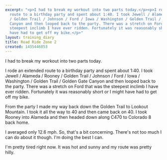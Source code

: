 ```yaml
---
excerpt: "<p>I had to break my workout into two parts today.</p><p>I rode an extended
  route to a birthday party and spent about 1:40. I took Jewell / Alameda / Rooney
  / Golden Trail / Johnson / Ford / Iowa / Washington / Golden Trail / Golden Gate
  Canyon and then looped back to the party. There was a stretch on Ford that was the
  steepest inclimb I have ever ridden. Fortunately it was reasonably short or I might
  have had to get off my bike.</p>"
layout: training_diary
title: Road Ride Zone 2
created: 1435446853
---
```

<p>I had to break my workout into two parts today.</p><p>I rode an extended route to a birthday party and spent about 1:40. I took Jewell / Alameda / Rooney / Golden Trail / Johnson / Ford / Iowa / Washington / Golden Trail / Golden Gate Canyon and then looped back to the party. There was a stretch on Ford that was the steepest inclimb I have ever ridden. Fortunately it was reasonably short or I might have had to get off my bike.</p><p>From the party I made my way back down the Golden Trail to Lookout Mountain. I took it all the way to 40 and then came back on 40. I took Rooney into Alameda and then headed down along C470 to Colorado 8 back home.</p><p>I averaged only 12.6 mph. So, that's a bit concerning. There's not too much I can do about it though. I'm doing the best I can.</p><p>I'm pretty tired right now. It was hot and sunny and my route was pretty hilly.</p>
